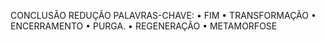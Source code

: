 CONCLUSÃO
REDUÇÃO
PALAVRAS-CHAVE:
• FIM
• TRANSFORMAÇÃO
• ENCERRAMENTO
• PURGA.
• REGENERAÇÃO
• METAMORFOSE
